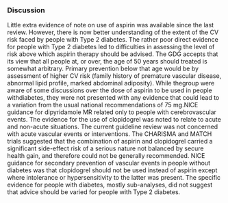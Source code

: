 ### Discussion
Little extra evidence of note on use of aspirin was available since the last review. However, there is now better understanding of the extent of the CV risk faced by people with Type 2 diabetes. The rather poor direct evidence for people with Type 2 diabetes led to difficulties in assessing the level of risk above which aspirin therapy should be advised. The GDG accepts that its view that all people at, or over, the age of 50 years should treated is somewhat arbitrary. Primary prevention below that age would be by assessment of higher CV risk (family history of premature vascular disease, abnormal lipid profile, marked abdominal adiposity). While thegroup were aware of some discussions over the dose of aspirin to be used in people withdiabetes, they were not presented with any evidence that could lead to a variation from the usual national recommendations of 75 mg.NICE guidance for dipyridamole MR related only to people with cerebrovascular events. The evidence for the use of clopidogrel was noted to relate to acute and non-acute situations. The current guideline review was not concerned with acute vascular events or interventions. The CHARISMA and MATCH trials suggested that the combination of aspirin and clopidogrel
carried a significant side-effect risk of a serious nature not balanced by secure health gain, and therefore could not be generally recommended. NICE guidance for secondary prevention of vascular events in people without diabetes was that clopidogrel should not be used instead of aspirin except where intolerance or hypersensitivity to the latter was present. The specific evidence for people with diabetes, mostly sub-analyses, did not suggest that advice should be varied for people with Type 2 diabetes.
